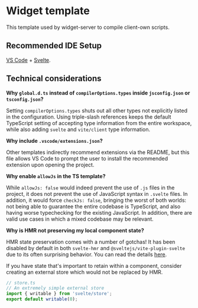 # Widget template

This template used by widget-server to compile client-own scripts.

## Recommended IDE Setup

[VS Code](https://code.visualstudio.com/) +
[Svelte](https://marketplace.visualstudio.com/items?itemName=svelte.svelte-vscode).

## Technical considerations

**Why `global.d.ts` instead of `compilerOptions.types` inside `jsconfig.json` or `tsconfig.json`?**

Setting `compilerOptions.types` shuts out all other types not explicitly listed in the
configuration. Using triple-slash references keeps the default TypeScript setting of accepting type
information from the entire workspace, while also adding `svelte` and `vite/client` type
information.

**Why include `.vscode/extensions.json`?**

Other templates indirectly recommend extensions via the README, but this file allows VS Code to
prompt the user to install the recommended extension upon opening the project.

**Why enable `allowJs` in the TS template?**

While `allowJs: false` would indeed prevent the use of `.js` files in the project, it does not
prevent the use of JavaScript syntax in `.svelte` files. In addition, it would force
`checkJs: false`, bringing the worst of both worlds: not being able to guarantee the entire codebase
is TypeScript, and also having worse typechecking for the existing JavaScript. In addition, there
are valid use cases in which a mixed codebase may be relevant.

**Why is HMR not preserving my local component state?**

HMR state preservation comes with a number of gotchas! It has been disabled by default in both
`svelte-hmr` and `@sveltejs/vite-plugin-svelte` due to its often surprising behavior. You can read
the details [here](https://github.com/rixo/svelte-hmr#svelte-hmr).

If you have state that's important to retain within a component, consider creating an external store
which would not be replaced by HMR.

```ts
// store.ts
// An extremely simple external store
import { writable } from 'svelte/store';
export default writable(0);
```
